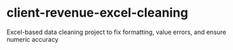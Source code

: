 # client-revenue-excel-cleaning
Excel-based data cleaning project to fix formatting, value errors, and ensure numeric accuracy
